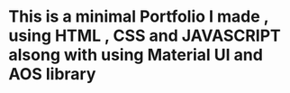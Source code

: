 # This is a minimal Portfolio I made , using HTML , CSS and JAVASCRIPT alsong with using Material UI and AOS library
